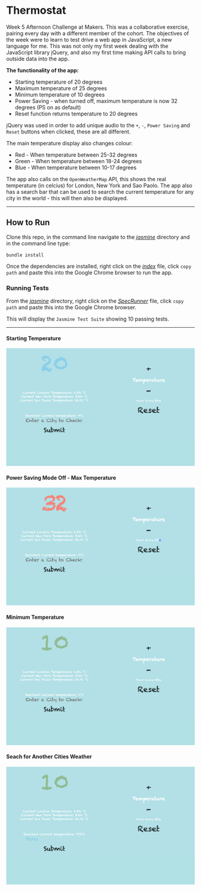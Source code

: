 # Thermostat

Week 5 Afternoon Challenge at Makers. This was a collaborative exercise, pairing every day with a different member of the cohort. The objectives of the week were to learn to test drive a web app in JavaScript, a new language for me. This was not only my first week dealing with the JavaScript library jQuery, and also my first time making API calls to bring outside data into the app.

**The functionality of the app:**

- Starting temperature of 20 degrees
- Maximum temperature of 25 degrees
- Minimum temperature of 10 degrees
- Power Saving - when turned off, maximum temperature is now 32 degrees (PS on as default)
- Reset function returns temperature to 20 degrees

jQuery was used in order to add unique audio to the `+`, `-`, `Power Saving` and `Reset` buttons when clicked, these are all different.

The main temperature display also changes colour:

- Red - When temperature between 25-32 degrees
- Green - When temperature between 18-24 degrees
- Blue - When temperature between 10-17 degrees

The app also calls on the `OpenWeatherMap` API, this shows the real temperature (in celcius) for London, New York and Sao Paolo. The app also has a search bar that can be used to search the current temperature for any city in the world - this will then also be displayed.

---

## How to Run

Clone this repo, in the command line navigate to the [_jasmine_](jasmine) directory and in the command line type:

```
bundle install
```

Once the dependencies are installed, right click on the [_index_](index.html) file, click `copy path` and paste this into the Google Chrome browser to run the app.

### Running Tests

From the [_jasmine_](jasmine) directory, right click on the [_SpecRunner_](SpecRunner.html) file, click `copy path` and paste this into the Google Chrome browser.

This will display the `Jasmine Test Suite` showing 10 passing tests.

---

#### Starting Temperature

<img src='./jasmine/public/image/start.png' />

#### Power Saving Mode Off - Max Temperature

<img src='./jasmine/public/image/max.png' />

#### Minimum Temperature

<img src='./jasmine/public/image/min.png' />

#### Seach for Another Cities Weather

<img src='./jasmine/public/image/search.png' />
